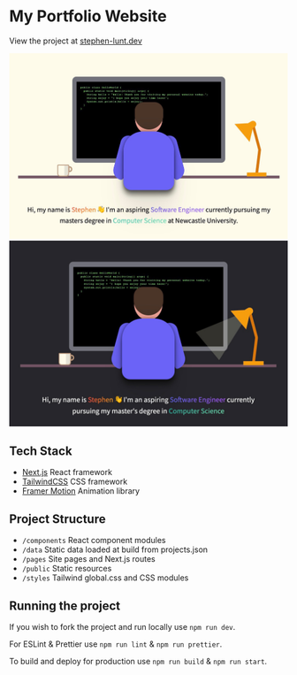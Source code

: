 # My Portfolio Website

View the project at [stephen-lunt.dev](https://stephen-lunt.dev)

![Site Artwork Light](./public/images/personal-site-art.jpeg#gh-light-mode-only)
![Site Artwork Dark](./public/images/personal-site-art-dark.jpeg#gh-dark-mode-only)

## Tech Stack

- [Next.js](https://nextjs.org/) React framework
- [TailwindCSS](https://tailwindcss.com/) CSS framework
- [Framer Motion](https://www.framer.com/motion/) Animation library

## Project Structure

- `/components` React component modules
- `/data` Static data loaded at build from projects.json
- `/pages` Site pages and Next.js routes
- `/public` Static resources
- `/styles` Tailwind global.css and CSS modules

## Running the project

If you wish to fork the project and run locally use `npm run dev`.

For ESLint & Prettier use `npm run lint` & `npm run prettier`.

To build and deploy for production use `npm run build` & `npm run start`.
